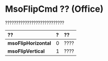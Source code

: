 
# MsoFlipCmd ?? (Office)

???????????????????????????



|**??**|**?**|**??**|
|:-----|:-----|:-----|
|**msoFlipHorizontal**|0|????|
|**msoFlipVertical**|1|????|

